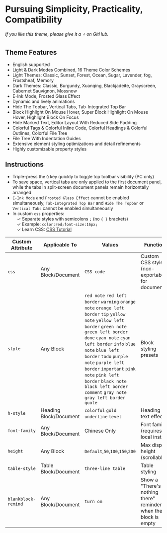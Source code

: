 # Pursuing Simplicity, Practicality, Compatibility

###### If you like this theme, please give it a ⭐ on GitHub.

## Theme Features

* English supported
* Light & Dark Modes Combined, 16 Theme Color Schemes
* Light Themes: Classic, Sunset, Forest, Ocean, Sugar, Lavender, fog, Frostsheaf, Memory
* Dark Themes: Classic, Burgundy, Xuanqing, Blackjadeite, Grayscreen, Cabernet Sauvignon, Mossnow
* E-Ink Mode, Frosted Glass Effect
* Dynamic and lively animations
* Hide The Topbar, Vertical Tabs, Tab-Integrated Top Bar
* Block Highlight On Mouse Hover, Super Block Highlight On Mouse Hover, Highlight Block On Focus
* Hide Marked Text, Editor Layout With Reduced Side Padding
* Colorful Tags & Colorful Inline Code, Colorful Headings & Colorful Outlines, Colorful File Tree
* File Tree With Indentation Guides
* Extensive element styling optimizations and detail refinements
* Highly customizable property styles

## Instructions

* Triple-press the `Q` key quickly to toggle top toolbar visibility (PC only)  
* To save space, vertical tabs are only applied to the first document panel, while the tabs in split-screen document panels remain horizontally arranged
* `E-Ink Mode` and `Frosted Glass Effect` cannot be enabled simultaneously, ​`Tab-Integrated Top Bar` and `Hide The Topbar` or `Vertical Tabs` cannot be enabled simultaneously
* In custom `css` properties:  
&emsp;✓ Separate styles with semicolons `;` (no `{ }` brackets)  
&emsp;✓ Example: `color:red;font-size:16px;`  
&emsp;✓ Learn CSS: [CSS Tutorial](https://www.runoob.com/css/css-tutorial.html)  


|Custom Attribute|Applicable To|Values|Function|
|----------------|-------------|------|--------|
|`css`|Any Block/Document|`CSS code`|Custom CSS styles (non-exportable for documents)|
|`style`|Any Block|`red note` `red left border` `warning` `orange note` `orange left border` `tip` `yellow note` `yellow left border` `green note` `green left border` `done` `cyan note` `cyan left border` `info` `blue note` `blue left border` `todo` `purple note` `purple left border` `important` `pink note` `pink left border` `black note` `black left border` `comment` `gray note` `gray left border` `quote`|Block styling presets|
|`h-style`|Heading Block/Document|`colorful` `gold` `underline` `level`|Heading text effects|
|`font-family`|Any Block/Document|Chinese Only|Font family (requires local install)|
|`height`|Any Block|`Default`,`50`,`100`,`150`,`200`|Max display height (scrollable)|
|`table-style`|Table Block/Document|`three-line table`|Table styling|
|`blankblock-remind`|Any Block/Document|`turn on`|Show a "There's nothing there" reminder when the block is empty|